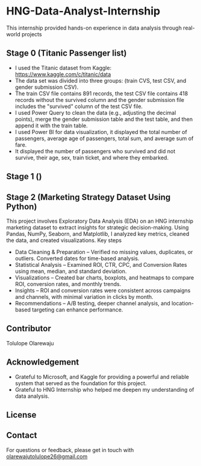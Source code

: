 # HNG-Data-Analyst-Internship
This internship provided hands-on experience in data analysis through real-world projects 
## Stage 0 (Titanic Passenger list)
+ I used the Titanic dataset from Kaggle: https://www.kaggle.com/c/titanic/data 
+ The data set was divided into three groups: (train CVS, test CSV, and gender submission CSV).
+ The train CSV file contains 891 records, the test CSV file contains 418 records without the survived column and the gender submission file includes the "survived" column of the test CSV file.
+ I used Power Query to clean the data (e.g., adjusting the decimal points), merge the gender submission table and the test table, and then append it with the train table.
+ I used Power BI for data visualization, it displayed the total number of passengers, average age of passengers, total sum, and average sum of fare.
+ It displayed the number of passengers who survived and did not survive, their age, sex, train ticket, and where they embarked.

## Stage 1 ()

## Stage 2 (Marketing Strategy Dataset Using Python)
This project involves Exploratory Data Analysis (EDA) on an HNG internship marketing dataset to extract insights for strategic decision-making. Using Pandas, NumPy, Seaborn, and Matplotlib, I analyzed key metrics, cleaned the data, and created visualizations.
Key steps
+ Data Cleaning & Preparation – Verified no missing values, duplicates, or outliers. Converted dates for time-based analysis.
+ Statistical Analysis – Examined ROI, CTR, CPC, and Conversion Rates using mean, median, and standard deviation.
+ Visualizations – Created bar charts, boxplots, and heatmaps to compare ROI, conversion rates, and monthly trends.
+ Insights – ROI and conversion rates were consistent across campaigns and channels, with minimal variation in clicks by month.
+ Recommendations – A/B testing, deeper channel analysis, and location-based targeting can enhance performance.

## Contributor
Tolulope Olarewaju
## Acknowledgement
+ Grateful to Microsoft, and Kaggle for providing a powerful and reliable system that served as the foundation for this project.
+ Grateful to HNG Internship who helped me deepen my understanding of data analysis.
## License 
## Contact 
For questions or feedback, please get in touch with olarewajutolulope26@gmail.com
